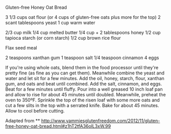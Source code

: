 Gluten-free Honey Oat Bread

3 1/3 cups oat flour (or 4 cups of gluten-free oats plus more for the top)
2 scant tablespoons yeast
1 cup warm water

2/3 cup milk
1/4 cup melted butter
1/4 cup + 2 tablespoons honey
1/2 cup tapioca starch (or corn starch)
1/2 cup brown rice flour

Flax seed meal

2 teaspoons xanthan gum
1 teaspoon salt
1/4 teaspoon cinnamon
4 eggs

If you're using whole oats, blend them in the food processor until they're pretty fine (as fine as you can get them). Meanwhile combine the yeast and water and let sit for a few minutes. Add the oil, honey, starch, flour, xanthan gum, and oats and beat until combined. Add the salt, cinnamon, and eggs. Beat for a few minutes until fluffy. Pour into a well greased 10 inch loaf pan and allow to rise for about 45 minutes until doubled. Meanwhile, preheat the oven to 350ºF. Sprinkle the top of the risen loaf with some more oats and cut a few slits in the top with a serrated knife. Bake for about 45 minutes. Allow to cool before cutting.

Adapted from \*\* http://www.yammiesglutenfreedom.com/2012/11/gluten-free-honey-oat-bread.html#z1hT2tfA36olL3xW.99